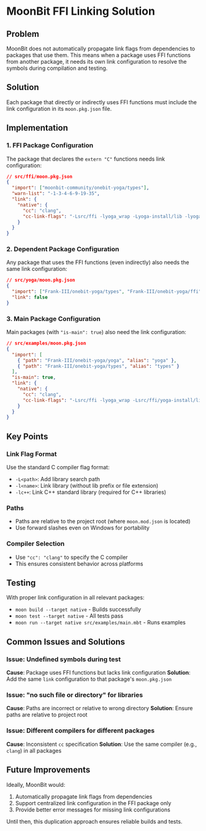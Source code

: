 # MoonBit FFI Linking Solution

## Problem
MoonBit does not automatically propagate link flags from dependencies to packages that use them. This means when a package uses FFI functions from another package, it needs its own link configuration to resolve the symbols during compilation and testing.

## Solution
Each package that directly or indirectly uses FFI functions must include the link configuration in its `moon.pkg.json` file.

## Implementation

### 1. FFI Package Configuration
The package that declares the `extern "C"` functions needs link configuration:

```json
// src/ffi/moon.pkg.json
{
  "import": ["moonbit-community/onebit-yoga/types"],
  "warn-list": "-1-3-4-6-9-19-35",
  "link": {
    "native": {
      "cc": "clang",
      "cc-link-flags": "-Lsrc/ffi -lyoga_wrap -Lyoga-install/lib -lyogacore -lc++"
    }
  }
}
```

### 2. Dependent Package Configuration
Any package that uses the FFI functions (even indirectly) also needs the same link configuration:

```json
// src/yoga/moon.pkg.json
{
  "import": ["Frank-III/onebit-yoga/types", "Frank-III/onebit-yoga/ffi"],
  "link": false
}
```

### 3. Main Package Configuration
Main packages (with `"is-main": true`) also need the link configuration:

```json
// src/examples/moon.pkg.json
{
  "import": [
    { "path": "Frank-III/onebit-yoga/yoga", "alias": "yoga" },
    { "path": "Frank-III/onebit-yoga/types", "alias": "types" }
  ],
  "is-main": true,
  "link": {
    "native": {
      "cc": "clang",
      "cc-link-flags": "-Lsrc/ffi -lyoga_wrap -Lsrc/ffi/yoga-install/lib -lyogacore -lc++"
    }
  }
}
```

## Key Points

### Link Flag Format
Use the standard C compiler flag format:
- `-L<path>`: Add library search path
- `-l<name>`: Link library (without lib prefix or file extension)
- `-lc++`: Link C++ standard library (required for C++ libraries)

### Paths
- Paths are relative to the project root (where `moon.mod.json` is located)
- Use forward slashes even on Windows for portability

### Compiler Selection
- Use `"cc": "clang"` to specify the C compiler
- This ensures consistent behavior across platforms

## Testing

With proper link configuration in all relevant packages:
- `moon build --target native` - Builds successfully
- `moon test --target native` - All tests pass
- `moon run --target native src/examples/main.mbt` - Runs examples

## Common Issues and Solutions

### Issue: Undefined symbols during test
**Cause**: Package uses FFI functions but lacks link configuration
**Solution**: Add the same `link` configuration to that package's `moon.pkg.json`

### Issue: "no such file or directory" for libraries
**Cause**: Paths are incorrect or relative to wrong directory
**Solution**: Ensure paths are relative to project root

### Issue: Different compilers for different packages
**Cause**: Inconsistent `cc` specification
**Solution**: Use the same compiler (e.g., `clang`) in all packages

## Future Improvements

Ideally, MoonBit would:
1. Automatically propagate link flags from dependencies
2. Support centralized link configuration in the FFI package only
3. Provide better error messages for missing link configurations

Until then, this duplication approach ensures reliable builds and tests.
